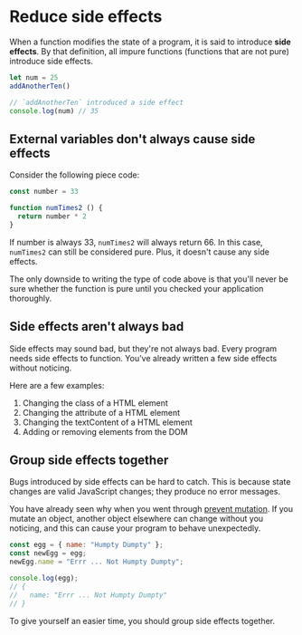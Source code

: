 # Reduce side effects

When a function modifies the state of a program, it is said to introduce **side effects**. By that definition, all impure functions (functions that are not pure) introduce side effects.

```js
let num = 25
addAnotherTen()

// `addAnotherTen` introduced a side effect
console.log(num) // 35
```

## External variables don't always cause side effects

Consider the following piece code:

```js
const number = 33

function numTimes2 () {
  return number * 2
}
```

If number is always 33, `numTimes2` will always return 66. In this case, `numTimes2` can still be considered pure. Plus, it doesn't cause any side effects.

The only downside to writing the type of code above is that you'll never be sure whether the function is pure until you checked your application thoroughly.

## Side effects aren't always bad

Side effects may sound bad, but they're not always bad. Every program needs side effects to function. You've already written a few side effects without noticing.

Here are a few examples:

1. Changing the class of a HTML element
2. Changing the attribute of a HTML element
3. Changing the textContent of a HTML element
4. Adding or removing elements from the DOM

## Group side effects together

Bugs introduced by side effects can be hard to catch. This is because state changes are valid JavaScript changes; they produce no error messages.

You have already seen why when you went through [prevent mutation](02.prevent-mutations.md). If you mutate an object, another object elsewhere can change without you noticing, and this can cause your program to behave unexpectedly.

```js
const egg = { name: "Humpty Dumpty" };
const newEgg = egg;
newEgg.name = "Errr ... Not Humpty Dumpty";

console.log(egg);
// {
//   name: "Errr ... Not Humpty Dumpty"
// }
```

To give yourself an easier time, you should group side effects together.

